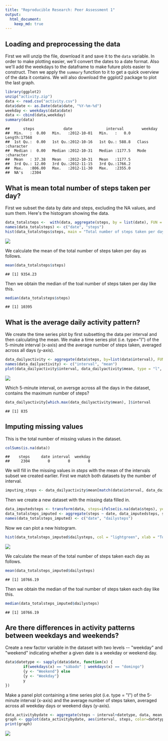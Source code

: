 ```yaml
---
title: "Reproducible Research: Peer Assessment 1"
output: 
  html_document:
    keep_md: true
---
```


## Loading and preprocessing the data
First we will unzip the file, download it and save it to the `data` variable. In order to make plotting easier, we'll convert the dates to a date format. Also we'll add the weekdays to the dataframe to make future plots easier to construct. Then we apply the `summary` function to it to get a quick overview of the data it contains. We will also download the ggplot2 package to plot the last graph. 


```r
library(ggplot2)
unzip("activity.zip")
data <- read.csv("activity.csv")
data$date <- as.Date(data$date, "%Y-%m-%d")
weekday <- weekdays(data$date)
data <- cbind(data,weekday)
summary(data)
```

```
##      steps             date               interval        weekday         
##  Min.   :  0.00   Min.   :2012-10-01   Min.   :   0.0   Length:17568      
##  1st Qu.:  0.00   1st Qu.:2012-10-16   1st Qu.: 588.8   Class :character  
##  Median :  0.00   Median :2012-10-31   Median :1177.5   Mode  :character  
##  Mean   : 37.38   Mean   :2012-10-31   Mean   :1177.5                     
##  3rd Qu.: 12.00   3rd Qu.:2012-11-15   3rd Qu.:1766.2                     
##  Max.   :806.00   Max.   :2012-11-30   Max.   :2355.0                     
##  NA's   :2304
```

## What is mean total number of steps taken per day?
First we subset the data by date and steps, excluding the NA values, and sum them. Here's the histogram showing the data. 


```r
data_totalsteps <-  with(data, aggregate(steps, by = list(date), FUN = sum, na.rm = TRUE))
names(data_totalsteps) <- c("date", "steps")
hist(data_totalsteps$steps, main = "Total number of steps taken per day", xlab = "Total steps taken per day", col = "lightgreen", ylim = c(0,20), breaks = seq(0,25000, by=2500))
```

![](PA1_template_files/figure-html/unnamed-chunk-2-1.png)<!-- -->


We calculate the mean of the total number of steps taken per day as follows.


```r
mean(data_totalsteps$steps)
```

```
## [1] 9354.23
```
Then we obtain the median of the toal number of steps taken per day like this.


```r
median(data_totalsteps$steps)
```

```
## [1] 10395
```

## What is the average daily activity pattern?
We create the time series plot by first subsetting the data per interval and then calculating the mean. We make a time series plot (i.e. type="l") of the 5-minute interval (x-axis) and the average number of steps taken, averaged across all days (y-axis).


```r
data_dailyactivity <- aggregate(data$steps, by=list(data$interval), FUN=mean, na.rm=TRUE)
names(data_dailyactivity) <- c("interval", "mean")
plot(data_dailyactivity$interval, data_dailyactivity$mean, type = "l", lwd=2, xlab = "Interval", ylab = "Average number of steps per intervals", main = "Average number of steps per intervals")
```

![](PA1_template_files/figure-html/unnamed-chunk-6-1.png)<!-- -->



Which 5-minute interval, on aversge across all the days in the dataset, contains the maximum number of steps? 

```r
data_dailyactivity[which.max(data_dailyactivity$mean), ]$interval
```

```
## [1] 835
```

## Imputing missing values
This is the total number of missing values in the dataset. 


```r
colSums(is.na(data))
```

```
##    steps     date interval  weekday 
##     2304        0        0        0
```
We will fill in the missing values in *steps* with the mean of the intervals subset we created earlier. First we match both datasets by the number of interval.


```r
imputing_steps <- data_dailyactivity$mean[match(data$interval, data_dailyactivity$interval)] 
```

Then we create a new dataset with the missing data filled in. 


```r
data_imputedsteps <- transform(data, steps=ifelse(is.na(data$steps), yes=imputing_steps, no=data$steps))
data_totalsteps_imputed <- aggregate(steps ~ date, data_imputedsteps, sum)
names(data_totalsteps_imputed) <- c("date", "dailysteps")
```

Now we can plot a new histogram. 


```r
hist(data_totalsteps_imputed$dailysteps, col = "lightgreen", xlab = "Total steps per day", main = "Total number of steps taken each day", breaks = seq(0,25000, by=2500), ylim = c(0,30))
```

![](PA1_template_files/figure-html/unnamed-chunk-12-1.png)<!-- -->



We calculate the mean of the total number of steps taken each day as follows.


```r
mean(data_totalsteps_imputed$dailysteps)
```

```
## [1] 10766.19
```
Then we obtain the median of the toal number of steps taken each day like this.


```r
median(data_totalsteps_imputed$dailysteps)
```

```
## [1] 10766.19
```

## Are there differences in activity patterns between weekdays and weekends?

Create a new factor variable in the dataset with two levels -- "weekday" and "weekend" indicating whether a given date is a weekday or weekend day.


```r
data$datetype <- sapply(data$date, function(x) {
        if(weekdays(x) == "sábado" | weekdays(x) == "domingo")
        {y <- "Weekend"} else
        {y <- "Weekday"}
        y
})
```

Make a panel plot containing a time series plot (i.e. type = "l") of the 5-minute interval (x-axis) and the average number of steps taken, averaged across all weekday days or weekend days (y-axis). 


```r
data_activitybydate <- aggregate(steps ~ interval+datetype, data, mean, na.rm=TRUE)
graph <- ggplot(data_activitybydate, aes(interval, steps, color=datetype)) + geom_line(show.legend = FALSE) + labs(title = "Average daily steps by type of date", x="Interval", y="Average number of steps") + facet_wrap(~datetype, ncol = 1, nrow = 2) 
print(graph)
```

![](PA1_template_files/figure-html/unnamed-chunk-17-1.png)<!-- -->






